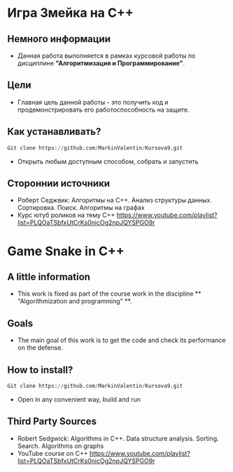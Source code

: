 # Игра Змейка на C++
## Немного информации
+ Данная работа выполняется в рамках курсовой работы по дисциплине **"Алгоритмизация и Программирование"**.

## Цели
+ Главная цель данной работы - это получить код и продемонстрировать его работоспособность на защите.

## Как устанавливать?

```python
Git clone https://github.com/MarkinValentin/Kursova9.git 
```
+ Открыть любым доступным способом, собрать и запустить

## Стороннии источники

+ Роберт Седжвик: Алгоритмы на C++. Анализ структуры данных. Сортировка. Поиск. Алгоритмы на графах
+ Курс ютуб роликов на тему С++ https://www.youtube.com/playlist?list=PLQOaTSbfxUtCrKs0nicOg2npJQYSPGO9r

# Game Snake in C++
## A little information
+ This work is fixed as part of the course work in the discipline ** "Algorithmization and programming" **.

## Goals
+ The main goal of this work is to get the code and check its performance on the defense.

## How to install?
```python
Git clone https://github.com/MarkinValentin/Kursova9.git
```
+ Open in any convenient way, build and run

## Third Party Sources

+ Robert Sedgwick: Algorithms in C++. Data structure analysis. Sorting. Search. Algorithms on graphs
+ YouTube course on C++ https://www.youtube.com/playlist?list=PLQOaTSbfxUtCrKs0nicOg2npJQYSPGO9r
